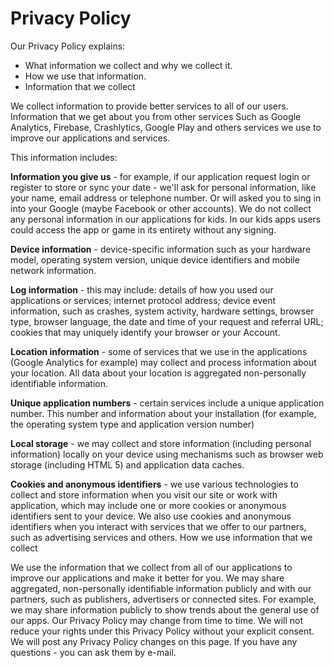 
<!DOCTYPE html>
<html>
<head>
     <meta charset="utf-8">
     <meta name="viewport" content="width=device-width, initial-scale=1, maximum-scale=1, user-scalable=no">
    <title>Privacy Policy - gamesBARS</title>
    <link href="styles/style.css" rel="stylesheet">
    <link href="https://fonts.googleapis.com/css?family=Raleway:200,400" rel="stylesheet">
</head>
<body>
<h1>Privacy Policy</h1>
    <p>Our Privacy Policy explains:
<ul>
<li>What information we collect and why we collect it.</li>
<li>How we use that information.</li>
<li>Information that we collect</li>
</ul>
</p>
<p>
We collect information to provide better services to all of our users. Information that we get about you from other services Such as Google Analytics, Firebase, Crashlytics, Google Play and others services we use to improve our applications and services.
</p>

<p>This information includes:</p>

<p><b>Information you give us</b> - for example, if our application request login or register to store or sync your date - we'll ask for personal information, like your name, email address or telephone number. Or will asked you to sing in into your Google (maybe Facebook or other accounts). We do not collect any personal information in our applications for kids. In our kids apps users could access the app or game in its entirety without any signing.
</p>

<p>	
<b>Device information</b> - device-specific information such as your hardware model, operating system version, unique device identifiers and mobile network information.
</p>

<p>
<b>Log information</b> - this may include: details of how you used our applications or services; internet protocol address; device event information, such as crashes, system activity, hardware settings, browser type, browser language, the date and time of your request and referral URL; cookies that may uniquely identify your browser or your Account.
</p>

<p>
<b>Location information</b> - some of services that we use in the applications (Google Analytics for example) may collect and process information about your location. All data about your location is aggregated non-personally identifiable information.
</p>

<p>
<b>Unique application numbers</b> - certain services include a unique application number. This number and information about your installation (for example, the operating system type and application version number)
</p>

<p>
<b>Local storage</b> - we may collect and store information (including personal information) locally on your device using mechanisms such as browser web storage (including HTML 5) and application data caches.
</p>

<p>
<b>Cookies and anonymous identifiers</b> - we use various technologies to collect and store information when you visit our site or work with application, which may include one or more cookies or anonymous identifiers sent to your device. We also use cookies and anonymous identifiers when you interact with services that we offer to our partners, such as advertising services and others. How we use information that we collect
</p>

<p>
We use the information that we collect from all of our applications to improve our applications and make it better for you. We may share aggregated, non-personally identifiable information publicly and with our partners, such as publishers, advertisers or connected sites. For example, we may share information publicly to show trends about the general use of our apps. Our Privacy Policy may change from time to time. We will not reduce your rights under this Privacy Policy without your explicit consent. We will post any Privacy Policy changes on this page. If you have any questions - you can ask them by e-mail.

</p>
</body>
</html>
